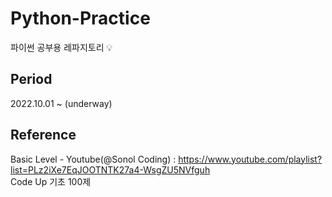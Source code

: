 # Python-Practice

파이썬 공부용 레파지토리 💡

## Period

2022.10.01 ~ (underway)

## Reference

Basic Level - Youtube(@Sonol Coding) : https://www.youtube.com/playlist?list=PLz2iXe7EqJOOTNTK27a4-WsgZU5NVfguh <br>
Code Up 기초 100제 
